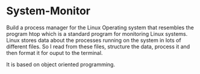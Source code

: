 # System-Monitor

Build a process manager for the Linux Operating system that resembles the program htop which is a standard program for monitoring Linux systems.
Linux stores data about the processes running on the system in lots of different files. 
So I read from these files, structure the data, process it and then format it for ouput to the terminal.

It is based on object oriented programming.
